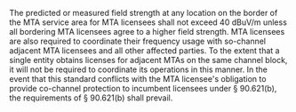 The predicted or measured field strength at any location on the border of the MTA service area for MTA licensees shall not exceed 40 dBuV/m unless all bordering MTA licensees agree to a higher field strength. MTA licensees are also required to coordinate their frequency usage with so-channel adjacent MTA licensees and all other affected parties. To the extent that a single entity obtains licenses for adjacent MTAs on the same channel block, it will not be required to coordinate its operations in this manner. In the event that this standard conflicts with the MTA licensee's obligation to provide co-channel protection to incumbent licensees under § 90.621(b), the requirements of § 90.621(b) shall prevail.

